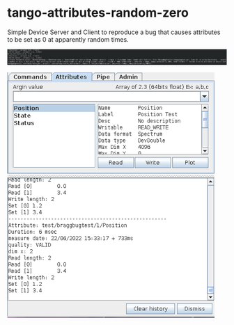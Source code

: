 # tango-attributes-random-zero
Simple Device Server and Client to reproduce a bug that causes attributes to be set as 0 at apparently random times.

![Error Log](./ErrorLog.png)

![Reading 0.0 value](./ReadingZeroValue.png)
